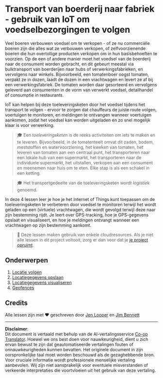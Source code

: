 <!--
CO_OP_TRANSLATOR_METADATA:
{
  "original_hash": "e978534a245b000725ed2a048f943213",
  "translation_date": "2025-08-27T22:44:25+00:00",
  "source_file": "3-transport/README.md",
  "language_code": "nl"
}
-->
# Transport van boerderij naar fabriek - gebruik van IoT om voedselbezorgingen te volgen

Veel boeren verbouwen voedsel om te verkopen - of ze nu commerciële boeren zijn die alles wat ze verbouwen verkopen, of zelfvoorzienende boeren die hun overtollige producten verkopen om in hun basisbehoeften te voorzien. Op de een of andere manier moet het voedsel van de boerderij naar de consument worden gebracht, en dit gebeurt meestal via bulktransport van boerderijen naar hubs of verwerkingsfabrieken, en vervolgens naar winkels. Bijvoorbeeld, een tomatenboer oogst tomaten, verpakt ze in dozen, laadt de dozen in een vrachtwagen en levert ze af bij een verwerkingsfabriek. De tomaten worden daar gesorteerd en vervolgens geleverd aan consumenten in de vorm van verwerkt voedsel, detailhandel of consumptie in restaurants.

IoT kan helpen bij deze toeleveringsketen door het voedsel tijdens het transport te volgen - ervoor te zorgen dat chauffeurs de juiste route volgen, voertuigen te monitoren, en meldingen te ontvangen wanneer voertuigen aankomen, zodat het voedsel kan worden uitgeladen en zo snel mogelijk klaar is voor verwerking.

> 🎓 Een *toeleveringsketen* is de reeks activiteiten om iets te maken en te leveren. Bijvoorbeeld, in de tomatenteelt omvat dit zaden, bodem, meststoffen en watervoorziening, het kweken van tomaten, het leveren van tomaten aan een centraal punt, het transporteren naar een lokale hub van een supermarkt, het transporteren naar de individuele supermarkt, het uitstallen, verkopen aan een consument en meenemen naar huis om te eten. Elke stap is als een schakel in een ketting.

> 🎓 Het transportgedeelte van de toeleveringsketen wordt *logistiek* genoemd.

In deze 4 lessen leer je hoe je het Internet of Things kunt toepassen om de toeleveringsketen te verbeteren door voedsel te monitoren terwijl het wordt geladen op een (virtuele) vrachtwagen, die wordt gevolgd terwijl deze naar zijn bestemming rijdt. Je leert over GPS-tracking, hoe je GPS-gegevens opslaat en visualiseert, en hoe je meldingen ontvangt wanneer een vrachtwagen op zijn bestemming aankomt.

> 💁 Deze lessen maken gebruik van enkele cloudresources. Als je niet alle lessen in dit project voltooit, zorg er dan voor dat je [je project opruimt](../clean-up.md).

## Onderwerpen

1. [Locatie volgen](lessons/1-location-tracking/README.md)
1. [Locatiegegevens opslaan](lessons/2-store-location-data/README.md)
1. [Locatiegegevens visualiseren](lessons/3-visualize-location-data/README.md)
1. [Geofences](lessons/4-geofences/README.md)

## Credits

Alle lessen zijn met ♥️ geschreven door [Jen Looper](https://github.com/jlooper) en [Jim Bennett](https://GitHub.com/JimBobBennett)

---

**Disclaimer**:  
Dit document is vertaald met behulp van de AI-vertalingsservice [Co-op Translator](https://github.com/Azure/co-op-translator). Hoewel we ons best doen voor nauwkeurigheid, dient u zich ervan bewust te zijn dat geautomatiseerde vertalingen fouten of onnauwkeurigheden kunnen bevatten. Het originele document in zijn oorspronkelijke taal moet worden beschouwd als de gezaghebbende bron. Voor cruciale informatie wordt professionele menselijke vertaling aanbevolen. Wij zijn niet aansprakelijk voor eventuele misverstanden of verkeerde interpretaties die voortvloeien uit het gebruik van deze vertaling.